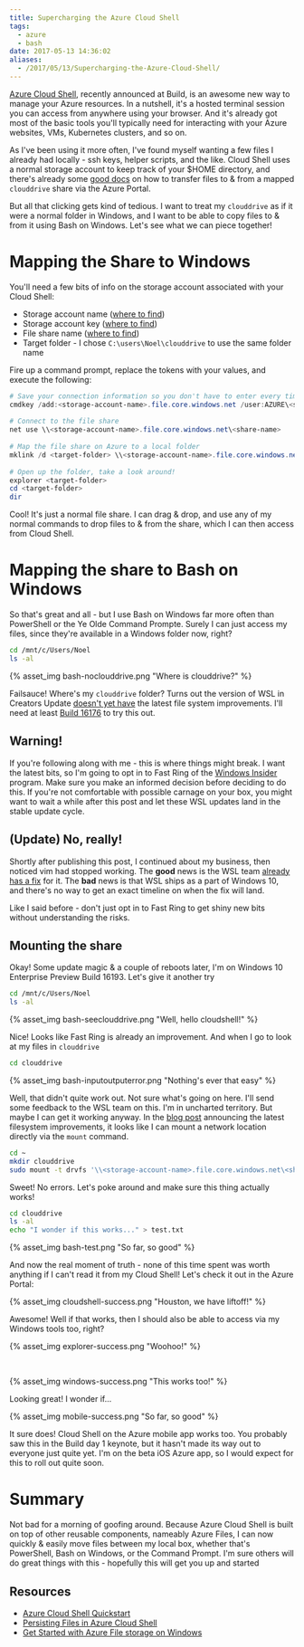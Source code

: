 ```yaml
---
title: Supercharging the Azure Cloud Shell
tags: 
  - azure
  - bash
date: 2017-05-13 14:36:02
aliases:
  - /2017/05/13/Supercharging-the-Azure-Cloud-Shell/
---
```



[Azure Cloud Shell](https://docs.microsoft.com/en-us/azure/cloud-shell/overview), recently announced at Build, is an awesome new way to manage your Azure resources. In a nutshell, it's a hosted terminal session you can access from anywhere using your browser. And it's already got most of the basic tools you'll typically need for interacting with your Azure websites, VMs, Kubernetes clusters, and so on.

As I've been using it more often, I've found myself wanting a few files I already had locally - ssh keys, helper scripts, and the like. Cloud Shell uses a normal storage account to keep track of your $HOME directory, and there's already some [good docs](https://docs.microsoft.com/en-us/azure/cloud-shell/persisting-shell-storage) on how to transfer files to & from a mapped `clouddrive` share via the Azure Portal. 

But all that clicking gets kind of tedious. I want to treat my `clouddrive` as if it were a normal folder in Windows, and I want to be able to copy files to & from it using Bash on Windows. Let's see what we can piece together!

# Mapping the Share to Windows

You'll need a few bits of info on the storage account associated with your Cloud Shell:
* Storage account name ([where to find](https://docs.microsoft.com/en-us/azure/cloud-shell/persisting-shell-storage))
* Storage account key ([where to find](https://docs.microsoft.com/en-us/azure/storage/storage-create-storage-account#manage-your-storage-access-keys))
* File share name ([where to find](https://docs.microsoft.com/en-us/azure/cloud-shell/persisting-shell-storage))
* Target folder - I chose `C:\users\Noel\clouddrive` to use the same folder name

Fire up a command prompt, replace the tokens with your values, and execute the following:
```powershell
# Save your connection information so you don't have to enter every time
cmdkey /add:<storage-account-name>.file.core.windows.net /user:AZURE\<storage-account-name> /pass:<storage-account-key>
 
# Connect to the file share
net use \\<storage-account-name>.file.core.windows.net\<share-name>
 
# Map the file share on Azure to a local folder
mklink /d <target-folder> \\<storage-account-name>.file.core.windows.net\<share-name>
 
# Open up the folder, take a look around!
explorer <target-folder>
cd <target-folder>
dir
```

Cool! It's just a normal file share. I can drag & drop, and use any of my normal commands to drop files to & from the share, which I can then access from Cloud Shell.

# Mapping the share to Bash on Windows

So that's great and all - but I  use Bash on Windows far more often than PowerShell or the Ye Olde Command Prompte. Surely I can just access my files, since they're available in a Windows folder now, right?

```bash
cd /mnt/c/Users/Noel
ls -al
```

{% asset_img bash-noclouddrive.png "Where is clouddrive?" %}

Failsauce! Where's my `clouddrive` folder? Turns out the version of WSL in Creators Update [doesn't yet have](https://github.com/Microsoft/BashOnWindows/issues/1975) the latest file system improvements. I'll need at least [Build 16176](https://msdn.microsoft.com/en-us/commandline/wsl/release_notes) to try this out. 

## Warning!

If you're following along with me - this is where things might break. I want the latest bits, so I'm going to opt in to Fast Ring of the [Windows Insider](https://insider.windows.com/) program. Make sure you make an informed decision before deciding to do this. If you're not comfortable with possible carnage on your box, you might want to wait a while after this post and let these WSL updates land in the stable update cycle.

## (Update) No, really!

Shortly after publishing this post, I continued about my business, then noticed vim had stopped working. The **good** news is the WSL team [already has a fix](https://github.com/Microsoft/BashOnWindows/issues/2092) for it. The **bad** news is that WSL ships as a part of Windows 10, and there's no way to get an exact timeline on when the fix will land.

Like I said before - don't just opt in to Fast Ring to get shiny new bits without understanding the risks.

## Mounting the share

Okay! Some update magic & a couple of reboots later, I'm on Windows 10 Enterprise Preview Build 16193. Let's give it another try

```bash
cd /mnt/c/Users/Noel
ls -al
```

{% asset_img bash-seeclouddrive.png "Well, hello cloudshell!" %}

Nice! Looks like Fast Ring is already an improvement. And when I go to look at my files in `clouddrive`

```bash
cd clouddrive
```

{% asset_img bash-inputoutputerror.png "Nothing's ever that easy" %}

Well, that didn't quite work out. Not sure what's going on here. I'll send some feedback to the WSL team on this. I'm in uncharted territory. But maybe I can get it working anyway. In the [blog post](https://blogs.msdn.microsoft.com/wsl/2017/04/18/file-system-improvements-to-the-windows-subsystem-for-linux/) announcing the latest filesystem improvements, it looks like I can mount a network location directly via the `mount` command.

```bash
cd ~
mkdir clouddrive
sudo mount -t drvfs '\\<storage-account-name>.file.core.windows.net\<share-name>' clouddrive
```

Sweet! No errors. Let's poke around and make sure this thing actually works!

```bash
cd clouddrive
ls -al
echo "I wonder if this works..." > test.txt
```

{% asset_img bash-test.png "So far, so good" %}

And now the real moment of truth - none of this time spent was worth anything if I can't read it from my Cloud Shell! Let's check it out in the Azure Portal:

{% asset_img cloudshell-success.png "Houston, we have liftoff!" %}

Awesome! Well if that works, then I should also be able to access via my Windows tools too, right?

{% asset_img explorer-success.png "Woohoo!" %}

&nbsp;

{% asset_img windows-success.png "This works too!" %}

Looking great! I wonder if...

{% asset_img mobile-success.png "So far, so good" %}

It sure does! Cloud Shell on the Azure mobile app works too. You probably saw this in the Build day 1 keynote, but it hasn't made its way out to everyone just quite yet. I'm on the beta iOS Azure app, so I would expect for this to roll out quite soon.

# Summary

Not bad for a morning of goofing around. Because Azure Cloud Shell is built on top of other reusable components, nameably Azure Files, I can now quickly & easily move files between my local box, whether that's PowerShell, Bash on Windows, or the Command Prompt. I'm sure others will do great things with this - hopefully this will get you up and started

## Resources

* [Azure Cloud Shell Quickstart](https://docs.microsoft.com/en-us/azure/cloud-shell/quickstart)
* [Persisting Files in Azure Cloud Shell](https://docs.microsoft.com/en-us/azure/cloud-shell/persisting-shell-storage)
* [Get Started with Azure File storage on Windows](https://docs.microsoft.com/en-us/azure/storage/storage-dotnet-how-to-use-files#mount-the-file-share)